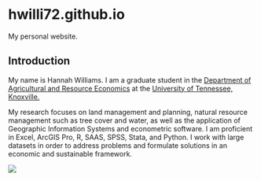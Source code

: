 # hwilli72.github.io
My personal website.
## Introduction
My name is Hannah Williams. I am a graduate student in the [Department of Agricultural and Resource Economics](https://arec.tennessee.edu/) at the [University of Tennessee, Knoxville.](https://utk.edu)

My research focuses on land management and planning, natural resource management such as tree cover and water, as well as the application of Geographic Information Systems and econometric software. I am proficient in Excel, ArcGIS Pro, R, SAAS, SPSS, Stata, and Python. I work with large datasets in order to address problems and formulate solutions in an economic and sustainable framework.

![](https://i.redd.it/v7rjdl4vrxr81.jpg)
